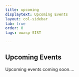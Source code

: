 ```yaml
---
title: upcoming
displaytext: Upcoming Events
layout: col-sidebar
tab: true
order: 0
tags: owasp-SIST

---
```


## Upcoming Events
Upcoming events coming soon....
